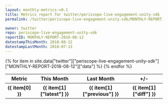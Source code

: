 ```yaml
---
layout: monthly-metrics-v0.1
title: Metrics report for twitter/periscope-live-engagement-unity-sdk | MONTHLY-REPORT-2018-08-12 | 2018-08-12
permalink: /twitter/periscope-live-engagement-unity-sdk/MONTHLY-REPORT-2018-08-12/

owner: twitter
repo: periscope-live-engagement-unity-sdk
reportID: MONTHLY-REPORT-2018-08-12
datestampThisMonth: 2018-08-12
datestampLastMonth: 2018-07-13
---
```


<table style="width: 100%">
    <tr>
        <th>Metric</th>
        <th>This Month</th>
        <th>Last Month</th>
        <th>+/-</th>
    </tr>
    {% for item in site.data["twitter"]["periscope-live-engagement-unity-sdk"]["MONTHLY-REPORT-2018-08-12"]["data"] %}
    <tr>
        <th>{{ item[0] }}</th>
        <th>{{ item[1]["latest"] }}</th>
        <th>{{ item[1]["previous"] }}</th>
        <th>{{ item[1]["diff"] }}</th>
    </tr>
    {% endfor %}
</table>
